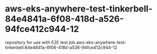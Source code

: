 # aws-eks-anywhere-test-tinkerbell-84e4841a-6f08-418d-a526-94fce412c944-12
repository for use with E2E test job aws-eks-anywhere-test-tinkerbell:84e4841a-6f08-418d-a526-94fce412c944-12
